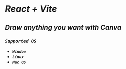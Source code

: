 # ***React + Vite***

## ***Draw anything you want with Canva***

### ***`Supported OS`***  

- ***`Window`***  
- ***`Linux`***
- ***`Mac OS`***
